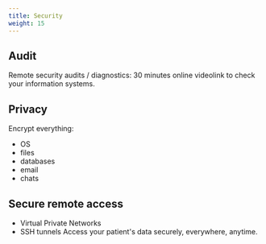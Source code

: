 ```yaml
---
title: Security
weight: 15
---
```


## Audit
Remote security audits / diagnostics: 30 minutes online videolink to check your information systems.

## Privacy
Encrypt everything:
* OS
* files
* databases
* email
* chats

## Secure remote access
* Virtual Private Networks
* SSH tunnels
Access your patient's data securely, everywhere, anytime.
